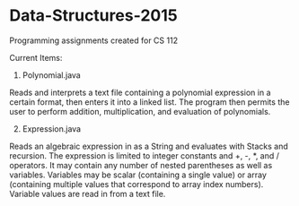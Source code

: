 # Data-Structures-2015
Programming assignments created for CS 112

Current Items:

1) Polynomial.java

Reads and interprets a text file containing a polynomial expression in a certain format, then enters it into a linked list. The program then permits the user to perform addition, multiplication, and evaluation of polynomials.

2) Expression.java

Reads an algebraic expression in as a String and evaluates with Stacks and recursion. The expression is limited to integer constants and +, -, *, and / operators. It may contain any number of nested parentheses as well as variables. Variables may be scalar (containing a single value) or array (containing multiple values that correspond to array index numbers). Variable values are read in from a text file.
